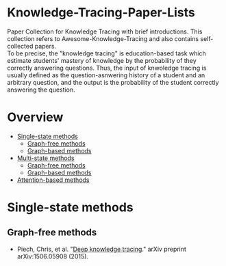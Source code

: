 # Knowledge-Tracing-Paper-Lists   
Paper Collection for Knowledge Tracing with brief introductions. This collection refers to Awesome-Knowledge-Tracing and also contains self-collected papers.  
To be precise, the "knowledge tracing" is education-based task which estimate students' mastery of knowledge by the probability of they correctly answering questions. Thus, the input of knwoledge tracing is usually defined as the question-asnwering history of a student and an arbitrary question, and the output is the probability of the student correctly answering the question.

# Overview
* [Single-state methods](https://github.com/ApexEDM/knowledge-tracing-papers/#single-state)
  * [Graph-free methods](https://github.com/ApexEDM/knowledge-tracing-papers#single-graph-free)
  * [Graph-based methods](https://github.com/ApexEDM/knowledge-tracing-papers#single-graph-based)
* [Multi-state methods](https://github.com/ApexEDM/knowledge-tracing-papers/#multi-state)
  * [Graph-free methods](https://github.com/ApexEDM/knowledge-tracing-papers#multi-graph-free)
  * [Graph-based methods](https://github.com/ApexEDM/knowledge-tracing-papers#multi-graph-based)
* [Attention-based methods](https://github.com/ApexEDM/knowledge-tracing-papers/#attention)

# Single-state methods
## Graph-free methods
* Piech, Chris, et al. "[Deep knowledge tracing](https://arxiv.org/pdf/1506.05908.pdf)." arXiv preprint arXiv:1506.05908 (2015).
